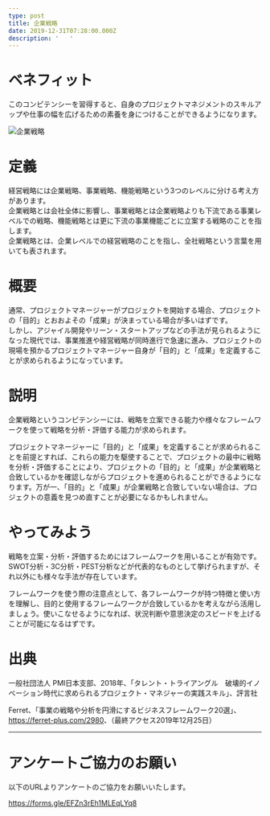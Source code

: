 ```yaml
---
type: post
title: 企業戦略
date: 2019-12-31T07:28:00.000Z
description: '   '
---
```

# ベネフィット

このコンピテンシーを習得すると、自身のプロジェクトマネジメントのスキルアップや仕事の幅を広げるための素養を身につけることができるようになります。

![企業戦略](/img/企業戦略.png "企業戦略")

# 定義

経営戦略には企業戦略、事業戦略、機能戦略という3つのレベルに分ける考え方があります。\
企業戦略とは会社全体に影響し、事業戦略とは企業戦略よりも下流である事業レベルでの戦略、機能戦略とは更に下流の事業機能ごとに立案する戦略のことを指します。\
企業戦略とは、企業レベルでの経営戦略のことを指し、全社戦略という言葉を用いても表されます。

# 概要

通常、プロジェクトマネージャーがプロジェクトを開始する場合、プロジェクトの「目的」とおおよその「成果」が決まっている場合が多いはずです。
\
しかし、アジャイル開発やリーン・スタートアップなどの手法が見られるようになった現代では、事業推進や経営戦略が同時進行で急速に進み、プロジェクトの現場を預かるプロジェクトマネージャー自身が「目的」と「成果」を定義することが求められるようになっています。

# 説明

企業戦略というコンピテンシーには、戦略を立案できる能力や様々なフレームワークを使って戦略を分析・評価する能力が求められます。

プロジェクトマネージャーに「目的」と「成果」を定義することが求められることを前提とすれば、これらの能力を駆使することで、プロジェクトの最中に戦略を分析・評価することにより、プロジェクトの「目的」と「成果」が企業戦略と合致しているかを確認しながらプロジェクトを進められることができるようになります。万が一、「目的」と「成果」が企業戦略と合致していない場合は、プロジェクトの意義を見つめ直すことが必要になるかもしれません。

# やってみよう

戦略を立案・分析・評価するためにはフレームワークを用いることが有効です。SWOT分析・3C分析・PEST分析などが代表的なものとして挙げられますが、それ以外にも様々な手法が存在しています。

フレームワークを使う際の注意点として、各フレームワークが持つ特徴と使い方を理解し、目的と使用するフレームワークが合致しているかを考えながら活用しましょう。使いこなせるようになれば、状況判断や意思決定のスピードを上げることが可能になるはずです。

# 出典

一般社団法人 PMI日本支部、2018年、「タレント・トライアングル　破壊的イノベーション時代に求められるプロジェクト・マネジャーの実践スキル」、評言社

Ferret、「事業の戦略や分析を円滑にするビジネスフレームワーク20選」、<https://ferret-plus.com/2980>、（最終アクセス2019年12月25日）

---

# アンケートご協力のお願い

以下のURLよりアンケートのご協力をお願いいたします。

https://forms.gle/EFZn3rEh1MLEqLYq8
